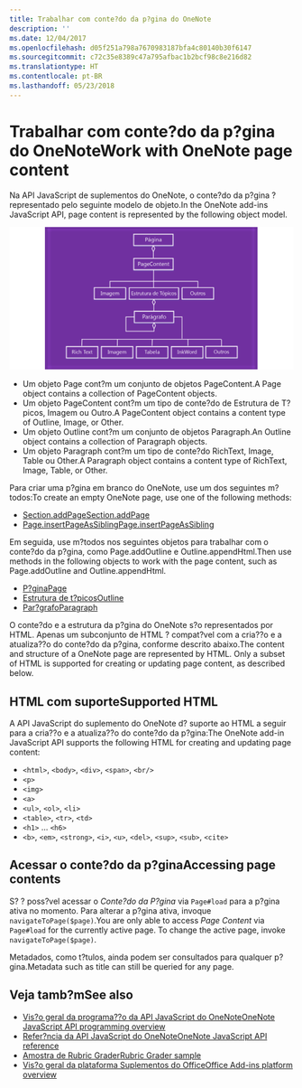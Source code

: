 ```yaml
---
title: Trabalhar com conte?do da p?gina do OneNote
description: ''
ms.date: 12/04/2017
ms.openlocfilehash: d05f251a798a7670983187bfa4c80140b30f6147
ms.sourcegitcommit: c72c35e8389c47a795afbac1b2bcf98c8e216d82
ms.translationtype: HT
ms.contentlocale: pt-BR
ms.lasthandoff: 05/23/2018
---
```

# <a name="work-with-onenote-page-content"></a><span data-ttu-id="ee6d2-102">Trabalhar com conte?do da p?gina do OneNote</span><span class="sxs-lookup"><span data-stu-id="ee6d2-102">Work with OneNote page content</span></span> 

<span data-ttu-id="ee6d2-103">Na API JavaScript de suplementos do OneNote, o conte?do da p?gina ? representado pelo seguinte modelo de objeto.</span><span class="sxs-lookup"><span data-stu-id="ee6d2-103">In the OneNote add-ins JavaScript API, page content is represented by the following object model.</span></span>

  ![Diagrama do modelo de objeto da p?gina do OneNote](../images/one-note-om-page.png)

- <span data-ttu-id="ee6d2-105">Um objeto Page cont?m um conjunto de objetos PageContent.</span><span class="sxs-lookup"><span data-stu-id="ee6d2-105">A Page object contains a collection of PageContent objects.</span></span>
- <span data-ttu-id="ee6d2-106">Um objeto PageContent cont?m um tipo de conte?do de Estrutura de T?picos, Imagem ou Outro.</span><span class="sxs-lookup"><span data-stu-id="ee6d2-106">A PageContent object contains a content type of Outline, Image, or Other.</span></span>
- <span data-ttu-id="ee6d2-107">Um objeto Outline cont?m um conjunto de objetos Paragraph.</span><span class="sxs-lookup"><span data-stu-id="ee6d2-107">An Outline object contains a collection of Paragraph objects.</span></span>
- <span data-ttu-id="ee6d2-108">Um objeto Paragraph cont?m um tipo de conte?do RichText, Image, Table ou Other.</span><span class="sxs-lookup"><span data-stu-id="ee6d2-108">A Paragraph object contains a content type of RichText, Image, Table, or Other.</span></span>

<span data-ttu-id="ee6d2-109">Para criar uma p?gina em branco do OneNote, use um dos seguintes m?todos:</span><span class="sxs-lookup"><span data-stu-id="ee6d2-109">To create an empty OneNote page, use one of the following methods:</span></span>

- [<span data-ttu-id="ee6d2-110">Section.addPage</span><span class="sxs-lookup"><span data-stu-id="ee6d2-110">Section.addPage</span></span>](https://dev.office.com/reference/add-ins/onenote/section#addpagetitle-string)
- [<span data-ttu-id="ee6d2-111">Page.insertPageAsSibling</span><span class="sxs-lookup"><span data-stu-id="ee6d2-111">Page.insertPageAsSibling</span></span>](https://dev.office.com/reference/add-ins/onenote/page#insertpageassiblinglocation-string-title-string)

<span data-ttu-id="ee6d2-112">Em seguida, use m?todos nos seguintes objetos para trabalhar com o conte?do da p?gina, como Page.addOutline e Outline.appendHtml.</span><span class="sxs-lookup"><span data-stu-id="ee6d2-112">Then use methods in the following objects to work with the page content, such as Page.addOutline and Outline.appendHtml.</span></span> 

- [<span data-ttu-id="ee6d2-113">P?gina</span><span class="sxs-lookup"><span data-stu-id="ee6d2-113">Page</span></span>](https://dev.office.com/reference/add-ins/onenote/page)
- [<span data-ttu-id="ee6d2-114">Estrutura de t?picos</span><span class="sxs-lookup"><span data-stu-id="ee6d2-114">Outline</span></span>](https://dev.office.com/reference/add-ins/onenote/outline)
- [<span data-ttu-id="ee6d2-115">Par?grafo</span><span class="sxs-lookup"><span data-stu-id="ee6d2-115">Paragraph</span></span>](https://dev.office.com/reference/add-ins/onenote/paragraph)

<span data-ttu-id="ee6d2-p101">O conte?do e a estrutura da p?gina do OneNote s?o representados por HTML. Apenas um subconjunto de HTML ? compat?vel com a cria??o e a atualiza??o do conte?do da p?gina, conforme descrito abaixo.</span><span class="sxs-lookup"><span data-stu-id="ee6d2-p101">The content and structure of a OneNote page are represented by HTML. Only a subset of HTML is supported for creating or updating page content, as described below.</span></span>

## <a name="supported-html"></a><span data-ttu-id="ee6d2-118">HTML com suporte</span><span class="sxs-lookup"><span data-stu-id="ee6d2-118">Supported HTML</span></span>

<span data-ttu-id="ee6d2-119">A API JavaScript do suplemento do OneNote d? suporte ao HTML a seguir para a cria??o e a atualiza??o do conte?do da p?gina:</span><span class="sxs-lookup"><span data-stu-id="ee6d2-119">The OneNote add-in JavaScript API supports the following HTML for creating and updating page content:</span></span>

- <span data-ttu-id="ee6d2-120">`<html>`, `<body>`, `<div>`, `<span>`, `<br/>`</span><span class="sxs-lookup"><span data-stu-id="ee6d2-120"></span></span> 
- `<p>`
- `<img>`
- `<a>`
- <span data-ttu-id="ee6d2-121">`<ul>`, `<ol>`, `<li>`</span><span class="sxs-lookup"><span data-stu-id="ee6d2-121"></span></span> 
- <span data-ttu-id="ee6d2-122">`<table>`, `<tr>`, `<td>`</span><span class="sxs-lookup"><span data-stu-id="ee6d2-122"></span></span>
- <span data-ttu-id="ee6d2-123">`<h1>` ... `<h6>`</span><span class="sxs-lookup"><span data-stu-id="ee6d2-123"></span></span>
- <span data-ttu-id="ee6d2-124">`<b>`, `<em>`, `<strong>`, `<i>`, `<u>`, `<del>`, `<sup>`, `<sub>`, `<cite>`</span><span class="sxs-lookup"><span data-stu-id="ee6d2-124"></span></span>

## <a name="accessing-page-contents"></a><span data-ttu-id="ee6d2-125">Acessar o conte?do da p?gina</span><span class="sxs-lookup"><span data-stu-id="ee6d2-125">Accessing page contents</span></span>

<span data-ttu-id="ee6d2-p102">S? ? poss?vel acessar o *Conte?do da P?gina* via `Page#load` para a p?gina ativa no momento. Para alterar a p?gina ativa, invoque `navigateToPage($page)`.</span><span class="sxs-lookup"><span data-stu-id="ee6d2-p102">You are only able to access *Page Content* via `Page#load` for the currently active page. To change the active  page, invoke `navigateToPage($page)`.</span></span>

<span data-ttu-id="ee6d2-128">Metadados, como t?tulos, ainda podem ser consultados para qualquer p?gina.</span><span class="sxs-lookup"><span data-stu-id="ee6d2-128">Metadata such as title can still be queried for any page.</span></span>

## <a name="see-also"></a><span data-ttu-id="ee6d2-129">Veja tamb?m</span><span class="sxs-lookup"><span data-stu-id="ee6d2-129">See also</span></span>

- [<span data-ttu-id="ee6d2-130">Vis?o geral da programa??o da API JavaScript do OneNote</span><span class="sxs-lookup"><span data-stu-id="ee6d2-130">OneNote JavaScript API programming overview</span></span>](onenote-add-ins-programming-overview.md)
- [<span data-ttu-id="ee6d2-131">Refer?ncia da API JavaScript do OneNote</span><span class="sxs-lookup"><span data-stu-id="ee6d2-131">OneNote JavaScript API reference</span></span>](https://dev.office.com/reference/add-ins/onenote/onenote-add-ins-javascript-reference)
- [<span data-ttu-id="ee6d2-132">Amostra de Rubric Grader</span><span class="sxs-lookup"><span data-stu-id="ee6d2-132">Rubric Grader sample</span></span>](https://github.com/OfficeDev/OneNote-Add-in-Rubric-Grader)
- [<span data-ttu-id="ee6d2-133">Vis?o geral da plataforma Suplementos do Office</span><span class="sxs-lookup"><span data-stu-id="ee6d2-133">Office Add-ins platform overview</span></span>](../overview/office-add-ins.md)
